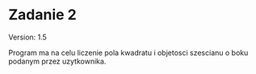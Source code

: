 # Zadanie 2
Version: 1.5

Program ma na celu liczenie pola kwadratu i objetosci szescianu o boku podanym przez uzytkownika.
